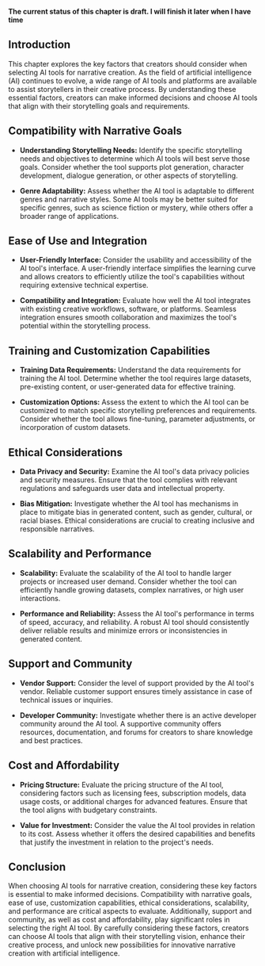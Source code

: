 **The current status of this chapter is draft. I will finish it later when I have time**

Introduction
------------

This chapter explores the key factors that creators should consider when selecting AI tools for narrative creation. As the field of artificial intelligence (AI) continues to evolve, a wide range of AI tools and platforms are available to assist storytellers in their creative process. By understanding these essential factors, creators can make informed decisions and choose AI tools that align with their storytelling goals and requirements.

Compatibility with Narrative Goals
----------------------------------

* **Understanding Storytelling Needs:** Identify the specific storytelling needs and objectives to determine which AI tools will best serve those goals. Consider whether the tool supports plot generation, character development, dialogue generation, or other aspects of storytelling.

* **Genre Adaptability:** Assess whether the AI tool is adaptable to different genres and narrative styles. Some AI tools may be better suited for specific genres, such as science fiction or mystery, while others offer a broader range of applications.

Ease of Use and Integration
---------------------------

* **User-Friendly Interface:** Consider the usability and accessibility of the AI tool's interface. A user-friendly interface simplifies the learning curve and allows creators to efficiently utilize the tool's capabilities without requiring extensive technical expertise.

* **Compatibility and Integration:** Evaluate how well the AI tool integrates with existing creative workflows, software, or platforms. Seamless integration ensures smooth collaboration and maximizes the tool's potential within the storytelling process.

Training and Customization Capabilities
---------------------------------------

* **Training Data Requirements:** Understand the data requirements for training the AI tool. Determine whether the tool requires large datasets, pre-existing content, or user-generated data for effective training.

* **Customization Options:** Assess the extent to which the AI tool can be customized to match specific storytelling preferences and requirements. Consider whether the tool allows fine-tuning, parameter adjustments, or incorporation of custom datasets.

Ethical Considerations
----------------------

* **Data Privacy and Security:** Examine the AI tool's data privacy policies and security measures. Ensure that the tool complies with relevant regulations and safeguards user data and intellectual property.

* **Bias Mitigation:** Investigate whether the AI tool has mechanisms in place to mitigate bias in generated content, such as gender, cultural, or racial biases. Ethical considerations are crucial to creating inclusive and responsible narratives.

Scalability and Performance
---------------------------

* **Scalability:** Evaluate the scalability of the AI tool to handle larger projects or increased user demand. Consider whether the tool can efficiently handle growing datasets, complex narratives, or high user interactions.

* **Performance and Reliability:** Assess the AI tool's performance in terms of speed, accuracy, and reliability. A robust AI tool should consistently deliver reliable results and minimize errors or inconsistencies in generated content.

Support and Community
---------------------

* **Vendor Support:** Consider the level of support provided by the AI tool's vendor. Reliable customer support ensures timely assistance in case of technical issues or inquiries.

* **Developer Community:** Investigate whether there is an active developer community around the AI tool. A supportive community offers resources, documentation, and forums for creators to share knowledge and best practices.

Cost and Affordability
----------------------

* **Pricing Structure:** Evaluate the pricing structure of the AI tool, considering factors such as licensing fees, subscription models, data usage costs, or additional charges for advanced features. Ensure that the tool aligns with budgetary constraints.

* **Value for Investment:** Consider the value the AI tool provides in relation to its cost. Assess whether it offers the desired capabilities and benefits that justify the investment in relation to the project's needs.

Conclusion
----------

When choosing AI tools for narrative creation, considering these key factors is essential to make informed decisions. Compatibility with narrative goals, ease of use, customization capabilities, ethical considerations, scalability, and performance are critical aspects to evaluate. Additionally, support and community, as well as cost and affordability, play significant roles in selecting the right AI tool. By carefully considering these factors, creators can choose AI tools that align with their storytelling vision, enhance their creative process, and unlock new possibilities for innovative narrative creation with artificial intelligence.
